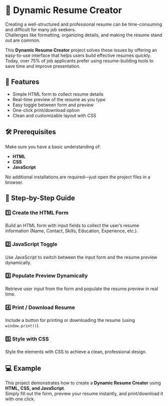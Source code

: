 # 🌟 Dynamic Resume Creator  

Creating a well-structured and professional resume can be time-consuming and difficult for many job seekers.  
Challenges like formatting, organizing details, and making the resume stand out are common.  

This **Dynamic Resume Creator** project solves these issues by offering an easy-to-use interface that helps users build effective resumes quickly.  
Today, over 75% of job applicants prefer using resume-building tools to save time and improve presentation.


## 🚀 Features
- Simple HTML form to collect resume details  
- Real-time preview of the resume as you type  
- Easy toggle between form and preview  
- One-click print/download option  
- Clean and customizable layout with CSS  

## 🛠️ Prerequisites
Make sure you have a basic understanding of:
- **HTML**
- **CSS**
- **JavaScript**

No additional installations are required—just open the project files in a browser.

## 📖 Step-by-Step Guide  

### 1️⃣ Create the HTML Form
Build an HTML form with input fields to collect the user’s resume information (Name, Contact, Skills, Education, Experience, etc.).

### 2️⃣ JavaScript Toggle
Use JavaScript to switch between the input form and the resume preview dynamically.

### 3️⃣ Populate Preview Dynamically
Retrieve user input from the form and populate the resume preview in real time.

### 4️⃣ Print / Download Resume
Include a button for printing or downloading the resume (using `window.print()`).

### 5️⃣ Style with CSS
Style the elements with CSS to achieve a clean, professional design.


## 💻 Example  
This project demonstrates how to create a **Dynamic Resume Creator** using **HTML, CSS, and JavaScript**.  
Simply fill out the form, preview your resume instantly, and print/download it with one click.

